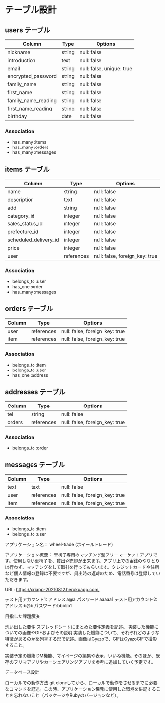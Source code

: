 # テーブル設計

## users テーブル
| Column              | Type   | Options      |
| ------------------  | ------ | -----------  |
| nickname            | string | null: false  |
| introduction        | text   | null: false |
| email               | string | null: false, unique: true |
| encrypted_password  | string | null: false  |
| family_name         | string | null: false  |
| first_name          | string | null: false  |
| family_name_reading | string | null: false  |
| first_name_reading  | string | null: false  |
| birthday            | date   | null: false  |
### Association
- has_many :items
- has_many :orders
- has_many :messages

## items テーブル
| Column                 | Type       | Options     |
| ---------------------- | ---------- | ----------- |
| name                   | string     | null: false |
| description            | text       | null: false |
| add                    | string     | null: false |
| category_id            | integer    | null: false |
| sales_status_id        | integer    | null: false |
| prefecture_id          | integer    | null: false |
| scheduled_delivery_id  | integer    | null: false |
| price                  | integer    | null: false |
| user                   | references | null: false, foreign_key: true |
### Association
- belongs_to :user
- has_one :order
- has_many :messages

## orders テーブル
| Column       | Type       | Options                        |
| -----------  | ---------- | ------------------------------ |
| user         | references | null: false, foreign_key: true |
| item         | references | null: false, foreign_key: true |
### Association
- belongs_to :item
- belongs_to :user
- has_one :address

## addresses テーブル
| Column         | Type     | Options     |
| -----------    | -------- | ----------- |
| tel            | string   | null: false |
| orders         |references| null: false, foreign_key: true |
### Association
- belongs_to :order

## messages テーブル
| Column          | Type       | Options     |
| --------------- | ---------- | ----------- |
| text            | text       | null: false |
| user            | references | null: false, foreign_key: true |
| item            | references | null: false, foreign_key: true |
### Association
- belongs_to :item
- belongs_to :user




アプリケーション名：	wheel-trade (ホイールトレード)

アプリケーション概要：	車椅子専用のマッチング型フリーマーケットアプリです。使用しない車椅子を、貸出や売却が出来ます。アプリ上での金銭のやりとりは行わず、マッチングをして取引を行ってもらいます。クレジットカードや住所など個人情報の登録は不要ですが、貸出時の返却のため、電話番号は登録していただきます。

URL:	https://oriapp-20210812.herokuapp.com/

テスト用アカウント1:	アドレス:a@a パスワード:aaaaa1 
テスト用アカウント2:	アドレス:b@b パスワード:bbbbb1 

目指した課題解決	

洗い出した要件	スプレッドシートにまとめた要件定義を記述。
実装した機能についての画像やGIFおよびその説明	実装した機能について、それぞれどのような特徴があるのかを列挙する形で記述。画像はGyazoで、GIFはGyazoGIFで撮影すること。

実装予定の機能	DM機能、マイページの編集や表示、いいね機能。そのほか、既存のフリマアプリやカーシェアリングアプリを参考に追加していく予定です。

データベース設計	

ローカルでの動作方法	git cloneしてから、ローカルで動作をさせるまでに必要なコマンドを記述。この時、アプリケーション開発に使用した環境を併記することを忘れないこと（パッケージやRubyのバージョンなど）。